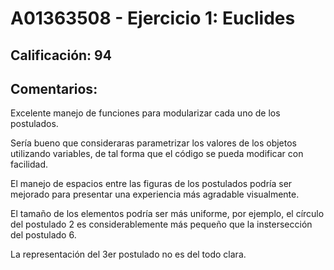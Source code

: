 # A01363508 - Ejercicio 1: Euclides

## **Calificación**: 94

## **Comentarios**:

Excelente manejo de funciones para modularizar cada uno de los postulados.

Sería bueno que consideraras parametrizar los valores de los objetos utilizando variables, de tal forma que el código se pueda modificar con facilidad.

El manejo de espacios entre las figuras de los postulados podría ser mejorado para presentar una experiencia más agradable visualmente.

El tamaño de los elementos podría ser más uniforme, por ejemplo, el círculo del postulado 2 es considerablemente más pequeño que la instersección del postulado 6.

La representación del 3er postulado no es del todo clara.





